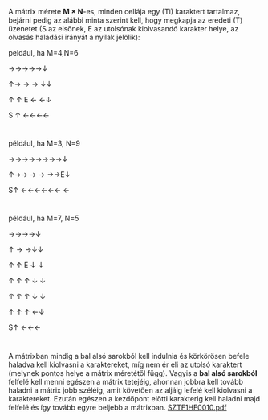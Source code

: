 A mátrix mérete **M × N**-es, minden cellája egy (Ti) karaktert tartalmaz, bejárni pedig az alábbi
minta szerint kell, hogy megkapja az eredeti (T) üzenetet (S az elsőnek, E az utolsónak kiolvasandó
karakter helye, az olvasás haladási irányát a nyilak jelölik):


peldául, ha M=4,N=6

→→→→→↓

↑→ → → ↓↓

↑ ↑ E ← ←↓

S ↑ ←←←←

#

például, ha M=3, N=9

→→→→→→→→↓

↑→→ → → →→E↓

S↑ ←←←←←← ←

#

például, ha M=7, N=5

→→→→↓

↑ → →↓↓

↑ ↑ E ↓ ↓

↑ ↑ ↑ ↓ ↓

↑  ↑ ↑ ↓ ↓

↑ ↑  ↑ ←↓

S↑ ←←←

#

A mátrixban mindig a bal alsó sarokból kell indulnia és körkörösen befele haladva kell kiolvasni a
karaktereket, míg nem ér eli az utolsó karaktert (melynek pontos helye a mátrix méretétől függ).
Vagyis a **bal alsó sarokból** felfelé kell menni egészen a mátrix tetejéig, ahonnan jobbra kell tovább
haladni a mátrix jobb széléig, amit követően az aljáig lefelé kell kiolvasni a karaktereket. Ezután
egészen a kezdőpont előtti karakterig kell haladni majd felfelé és így tovább egyre beljebb a mátrixban.
[SZTF1HF0010.pdf](https://github.com/Stiiii/W92MEN_SZTF1HF0010/files/7409474/SZTF1HF0010.pdf)
